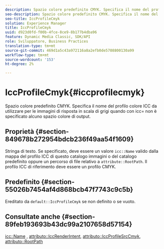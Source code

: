 ```yaml
---
description: Spazio colore predefinito CMYK. Specifica il nome del profilo colore ICC da utilizzare per le immagini di risposta in scala di grigi quando con icc= non è specificato alcuno spazio colore di output.
seo-description: Spazio colore predefinito CMYK. Specifica il nome del profilo colore ICC da utilizzare per le immagini di risposta in scala di grigi quando con icc= non è specificato alcuno spazio colore di output.
seo-title: IccProfileCmyk
solution: Experience Manager
title: IccProfileCmyk
uuid: d923d0fd-f00b-4fce-8ce9-8b177b4dba96
feature: Dynamic Media Classic, SDK/API
role: Sviluppatore, Business Practices
translation-type: tm+mt
source-git-commit: 469d1a5c43a972116a8a2efb0de5708800130a99
workflow-type: tm+mt
source-wordcount: '153'
ht-degree: 2%

---
```



# IccProfileCmyk{#iccprofilecmyk}

Spazio colore predefinito CMYK. Specifica il nome del profilo colore ICC da utilizzare per le immagini di risposta in scala di grigi quando con icc= non è specificato alcuno spazio colore di output.

## Proprietà {#section-849678b272954bdcb236f49aa54f1609}

Stringa di testo. Se specificato, deve essere un valore `icc::Name` valido dalla mappa del profilo ICC di questo catalogo immagini o del catalogo predefinito oppure un percorso di file relativo a `attribute::RootPath`. Il profilo ICC di riferimento deve essere un profilo CMYK.

## Predefinito {#section-55026b7454af4d868bcb47f7743c9c5b}

Ereditato da `default::IccProfileCmyk` se non definito o se vuoto.

## Consultate anche {#section-89feb193693b43dc99a2107658d57154}

[icc::Name](../../../../../ir-api/material-cat/image-rendering-api-ref/c-ir-material-catalog/c-ir-icc-profile-map-reference/r-ir-name-icc.md#reference-7a293ede360e433782575f8f6a562ac2) ,  [attributo::IccRenderIntent](../../../../../ir-api/material-cat/image-rendering-api-ref/c-ir-material-catalog/c-ir-attributes-reference/r-ir-iccrenderintent.md#reference-3b80b7a4c25545a593c5076f318b5c40),  [attributo::IccProfileSrcCmyk](../../../../../ir-api/material-cat/image-rendering-api-ref/c-ir-material-catalog/c-ir-attributes-reference/r-ir-iccprofilesrccmyk.md#reference-0256cae955404ebc92d5d0d1fa095ea2),  [attributo::RootPath](../../../../../ir-api/material-cat/image-rendering-api-ref/c-ir-material-catalog/c-ir-attributes-reference/r-ir-rootpath.md#reference-a4d7c96b62e14fcbad1740c702f160f3)
